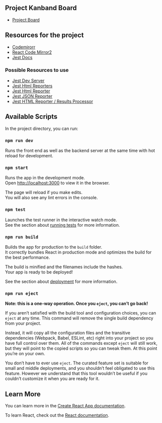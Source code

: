 ## Project Kanband Board 
- [Project Board](https://github.com/LuisMiguelRodriguez/algoFlash/projects/1)

## Resources for the project 
- [Codemirorr](https://codemirror.net/)
- [React Code Mirror2](https://www.npmjs.com/package/react-codemirror2)
- [Jest Docs](https://jestjs.io/docs/en/getting-started)

### Possible Resources to use
- [Jest Dev Server](https://www.npmjs.com/package/jest-dev-server)
- [Jest Html Reporters](https://www.npmjs.com/package/jest-html-reporters)
- [Jest Html Reporter](https://www.npmjs.com/package/jest-html-reporter)
- [Jest JSON Reporter](https://www.npmjs.com/package/jest-json-reporter2)
- [Jest HTML Reporter / Results Processor](https://www.npmjs.com/package/jest-stare)




## Available Scripts

In the project directory, you can run:

### `npm run dev`

Runs the front end as well as the backend server at the
same time with hot reload for development.


### `npm start`

Runs the app in the development mode.<br>
Open [http://localhost:3000](http://localhost:3000) to view it in the browser.

The page will reload if you make edits.<br>
You will also see any lint errors in the console.

### `npm test`

Launches the test runner in the interactive watch mode.<br>
See the section about [running tests](https://facebook.github.io/create-react-app/docs/running-tests) for more information.

### `npm run build`

Builds the app for production to the `build` folder.<br>
It correctly bundles React in production mode and optimizes the build for the best performance.

The build is minified and the filenames include the hashes.<br>
Your app is ready to be deployed!

See the section about [deployment](https://facebook.github.io/create-react-app/docs/deployment) for more information.

### `npm run eject`

**Note: this is a one-way operation. Once you `eject`, you can’t go back!**

If you aren’t satisfied with the build tool and configuration choices, you can `eject` at any time. This command will remove the single build dependency from your project.

Instead, it will copy all the configuration files and the transitive dependencies (Webpack, Babel, ESLint, etc) right into your project so you have full control over them. All of the commands except `eject` will still work, but they will point to the copied scripts so you can tweak them. At this point you’re on your own.

You don’t have to ever use `eject`. The curated feature set is suitable for small and middle deployments, and you shouldn’t feel obligated to use this feature. However we understand that this tool wouldn’t be useful if you couldn’t customize it when you are ready for it.

## Learn More

You can learn more in the [Create React App documentation](https://facebook.github.io/create-react-app/docs/getting-started).

To learn React, check out the [React documentation](https://reactjs.org/).
